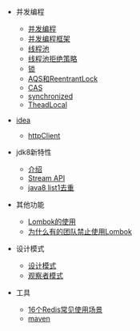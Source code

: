 

- 并发编程
  - [并发编程](java/并发编程/多线程.md)
  - [并发编程框架](java/并发编程/并发编程框架.md)
  - [线程池](java/并发编程/线程池.md)
  - [线程池拒绝策略](java/并发编程/拒绝策略.md)
  - [锁](java/并发编程/锁.md)
  - [AQS和ReentrantLock](java/并发编程/AQS和ReentrantLock.md)
  - [CAS](java/并发编程/CAS.md)
  - [synchronized](java/并发编程/synchronized.md)
  - [TheadLocal](java/并发编程/TheadLocal.md)


- [idea](java/idea/README.md)
  - [httpClient](java/idea/httpClient.md)

- jdk8新特性
  - [介绍](java/jdk/README.md)
  - [Stream API](java/jdk/StreamAPI.md)
  - [java8 list1去重](java/jdk/List去重.md)

- 其他功能
  - [Lombok的使用](java/其他/Lombok.md)
  - [为什么有的团队禁止使用Lombok](java/其他/禁止使用Lombok.md)

- 设计模式
  - [设计模式](java/设计模式/快速记住23种设计模式.md)
  - [观察者模式](java/设计模式/观察者模式.md)

- 工具
  - [16个Redis常见使用场景](java/工具/redis.md)
  - [maven](java/工具/maven.md)